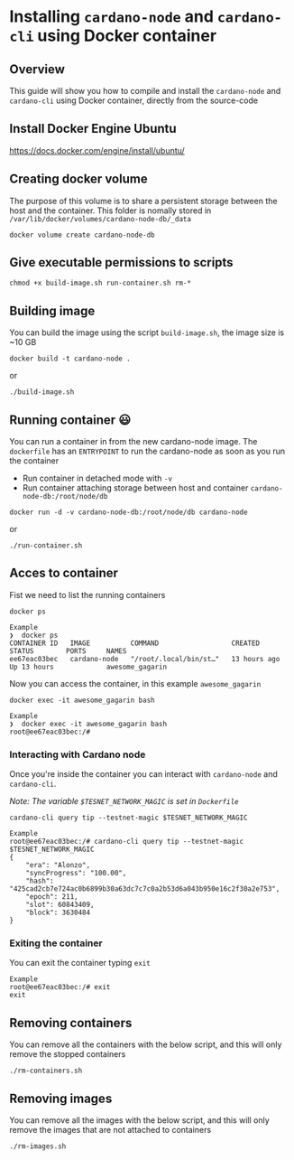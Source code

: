 # Installing `cardano-node` and `cardano-cli` using Docker container
## Overview
This guide will show you how to compile and install the `cardano-node` and `cardano-cli` using Docker container, directly from the source-code

## Install Docker Engine Ubuntu
https://docs.docker.com/engine/install/ubuntu/

## Creating docker volume
The purpose of this volume is to share a persistent storage between the host and the container.
This folder is nomally stored in `/var/lib/docker/volumes/cardano-node-db/_data`
```
docker volume create cardano-node-db
```

## Give executable permissions to scripts
```
chmod +x build-image.sh run-container.sh rm-*
```

## Building image
You can build the image using the script `build-image.sh`, the image size is ~10 GB

```
docker build -t cardano-node .
```
or
```
./build-image.sh
```

## Running container :smiley:
You can run a container in from the new cardano-node image.
The `dockerfile` has an `ENTRYPOINT` to run the cardano-node as soon as you run the container
* Run container in detached mode with `-v`
* Run container attaching storage between host and container `cardano-node-db:/root/node/db`
```
docker run -d -v cardano-node-db:/root/node/db cardano-node
```
or
```
./run-container.sh
```

## Acces to container
Fist we need to list the running containers
```
docker ps
```
```
Example
❯  docker ps
CONTAINER ID   IMAGE          COMMAND                  CREATED        STATUS        PORTS     NAMES
ee67eac03bec   cardano-node   "/root/.local/bin/st…"   13 hours ago   Up 13 hours             awesome_gagarin
```

Now you can access the container, in this example `awesome_gagarin`
```
docker exec -it awesome_gagarin bash
```
```
Example
❯  docker exec -it awesome_gagarin bash
root@ee67eac03bec:/# 
```

### Interacting with Cardano node
Once you're inside the container you can interact with `cardano-node` and `cardano-cli`.

*Note: The variable `$TESNET_NETWORK_MAGIC` is set in `Dockerfile`*
```
cardano-cli query tip --testnet-magic $TESNET_NETWORK_MAGIC
```
```
Example 
root@ee67eac03bec:/# cardano-cli query tip --testnet-magic $TESNET_NETWORK_MAGIC 
{
    "era": "Alonzo",
    "syncProgress": "100.00",
    "hash": "425cad2cb7e724ac0b6899b30a63dc7c7c0a2b53d6a043b950e16c2f30a2e753",
    "epoch": 211,
    "slot": 60843409,
    "block": 3630484
}
```

### Exiting the container
You can exit the container typing `exit`
```
Example
root@ee67eac03bec:/# exit
exit
```

## Removing containers
You can remove all the containers with the below script, and this will only remove the stopped containers
```
./rm-containers.sh
```

## Removing images
You can remove all the images with the below script, and this will only remove the images that are not attached to containers
```
./rm-images.sh
```

